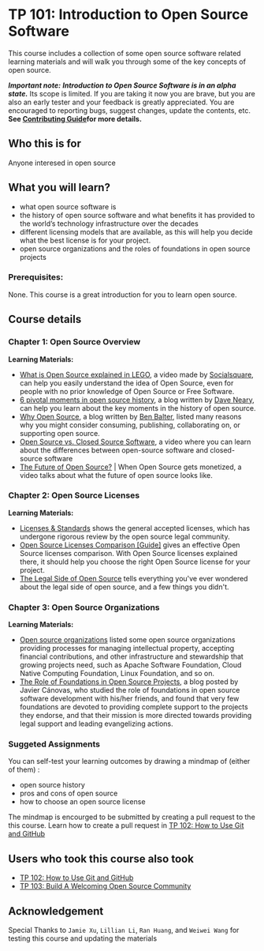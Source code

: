 # TP 101: Introduction to Open Source Software

This course includes a collection of some open source software related learning materials and will walk you through some of the key concepts of open source. 

***Important note:*** ***Introduction to Open Source Software is in an alpha
state.*** Its scope is limited. If you are taking it now you
are brave, but you are also an early tester and your feedback is greatly
appreciated. You are encouraged to reporting bugs, suggest changes, update the contents, etc. **See [Contributing Guide](../CONTRIBUTING.md)for more details.** 

## Who this is for

Anyone interesed in open source

## What you will learn?

* what open source software is
* the history of open source software and what benefits it has provided to the world’s technology infrastructure over the decades
* different licensing models that are available, as this will help you decide what the best license is for your project.
* open source organizations and the roles of foundations in open source projects

### Prerequisites:

None. This course is a great introduction for you to learn open source.

## Course details

### Chapter 1: Open Source Overview

**Learning Materials:**

* [What is Open Source explained in LEGO](https://www.youtube.com/watch?v=a8fHgx9mE5U), a video made by [Socialsquare](https://www.youtube.com/user/bitblueprint), can help you easily understand the idea of Open Source, even for people with no prior knowledge of Open Source or Free Software.  
* [6 pivotal moments in open source history](https://opensource.com/article/18/2/pivotal-moments-history-open-source), a blog written by [Dave Neary](https://opensource.com/users/dneary), can help you learn about the key moments in the history of open source.
* [Why Open Source](https://ben.balter.com/2015/11/23/why-open-source/), a blog written by [Ben Balter](https://ben.balter.com/about/), listed many reasons why you might consider consuming, publishing, collaborating on, or supporting open source. 
* [Open Source vs. Closed Source Software](https://www.youtube.com/watch?v=2q91vTvc7YE), a video where you can learn about the differences between open-source software and closed-source software 
* [The Future of Open Source?](https://www.youtube.com/watch?v=ZCmqeOHhjzk&t=32s) | When Open Source gets monetized, a video talks about what the future of open source looks like.

### Chapter 2: Open Source Licenses

**Learning Materials:**

* [Licenses & Standards](https://opensource.org/licenses) shows the general accepted licenses, which has undergone rigorous review by the open source legal community.
* [Open Source Licenses Comparison [Guide]](https://itsfoss.com/open-source-licenses-explained/) gives an effective Open Source licenses comparison. With Open Source licenses explained there, it should help you choose the right Open Source license for your project. 
* [The Legal Side of Open Source](https://opensource.guide/legal/) tells everything you've ever wondered about the legal side of open source, and a few things you didn't.

### Chapter 3: Open Source Organizations

**Learning Materials:**

* [Open source organizations](https://opensource.com/resources/organizations) listed some open source organizations providing processes for managing intellectual property, accepting financial contributions, and other infrastructure and stewardship that growing projects need, such as Apache Software Foundation, Cloud Native Computing Foundation, Linux Foundation, and so on.
* [The Role of Foundations in Open Source Projects](https://livablesoftware.com/study-open-source-foundations/), a blog posted by Javier Cánovas, who studied the role of foundations in open source software development with his/her friends, and found that very few foundations are devoted to providing complete support to the projects they endorse, and that their mission is more directed towards providing legal support and leading evangelizing actions.

### Suggeted Assignments

You can self-test your learning outcomes by drawing a mindmap of (either of them) :

* open source history
* pros and cons of open source
* how to choose an open source license

The mindmap is encourged to be submitted by creating a pull request to the this course. Learn how to create a pull request in [TP 102: How to Use Git and GitHub](tp102-how-to-use-git-github.md)

## Users who took this course also took

* [TP 102: How to Use Git and GitHub](tp102-how-to-use-git-github.md)
* [TP 103: Build A Welcoming Open Source Community](tp103-open-source-community.md)

## Acknowledgement

Special Thanks to `Jamie Xu`, `Lillian Li`, `Ran Huang`, and `Weiwei Wang` for testing this course and updating the materials
















